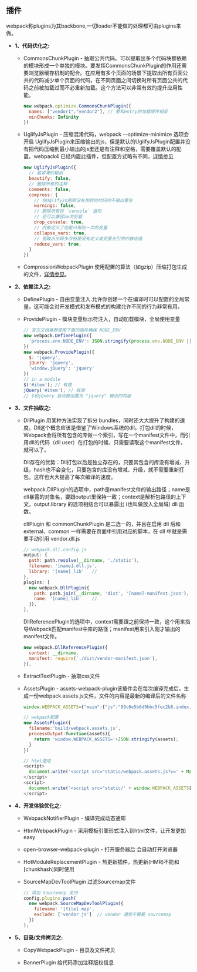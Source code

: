 ## 插件

  webpack称plugins为其backbone,一切loader不能做的处理都可由plugins来做。

* **1、代码优化之:**

  - CommonsChunkPlugin - 抽取公共代码。可以提取出多个代码块都依赖的模块形成一个单独的模块。要发挥CommonsChunkPlugin的作用还需要浏览器缓存机制的配合。在应用有多个页面的场景下提取出所有页面公共的代码减少单个页面的代码，在不同页面之间切换时所有页面公共的代码之前被加载过而不必重新加载。这个方法可以非常有效的提升应用性能。

    ```js
    new webpack.optimize.CommonsChunkPlugin({
      names: ["vendor1","vendor2"], // 要和entry的加载顺序相反
      minChunks: Infinity
    })
    ```

  - UglifyJsPlugin - 压缩混淆代码，webpack --optimize-minimize 选项会开启 UglifyJsPlugin来压缩输出的js，但是默认的UglifyJsPlugin配置并没有把代码压缩到最小输出的js里还是有注释和空格，需要覆盖默认的配置。webpack4 已经内置此插件，但配置方式略有不同，[详情参见](./example/webpack4.config)

    ```js
    new UglifyJsPlugin({
      // 最紧凑的输出
      beautify: false,
      // 删除所有的注释
      comments: false,
      compress: {
        // 在UglifyJs删除没有用到的代码时不输出警告  
        warnings: false,
        // 删除所有的 `console` 语句
        // 还可以兼容ie浏览器
        drop_console: true,
        // 内嵌定义了但是只用到一次的变量
        collapse_vars: true,
        // 提取出出现多次但是没有定义成变量去引用的静态值
        reduce_vars: true,
      }
    })
    ```

  - CompressionWebpackPlugin 使用配置的算法（如gzip）压缩打包生成的文件，[详情参见](https://webpack.js.org/plugins/compression-webpack-plugin)。

* **2、依赖注入之:**

  - DefinePlugin - 自由变量注入.允许你创建一个在编译时可以配置的全局常量。这可能会对开发模式和发布模式的构建允许不同的行为非常有用。

  - ProvidePlugin - 模块变量标示符注入，自动加载模块，全局使用变量

    ```js
    // 官方文档推荐使用下面的插件确保 NODE_ENV
    new webpack.DefinePlugin({
      'process.env.NODE_ENV': JSON.stringify(process.env.NODE_ENV || 'production')
    })
    new webpack.ProvidePlugin({
      $: 'jquery',
      jQuery: 'jquery',
      'window.jQuery': 'jquery'
    })
    // in a module
    $('#item'); // 有效
    jQuery('#item'); // 有效
    // $和jQuery 自动被设置为 "jquery" 输出的内容
    ```

* **3、文件抽取之:**

  - DllPlugin 用某种方法实现了拆分 bundles，同时还大大提升了构建的速度。Dll这个概念应该是借鉴了Windows系统的dll。打包dll的时候，Webpack会将所有包含的库做一个索引，写在一个manifest文件中，而引用dll的代码（dll user）在打包的时候，只需要读取这个manifest文件，就可以了。

    Dll存在的优势：Dll打包以后是独立存在的，只要其包含的库没有增减、升级，hash也不会变化，只要包含的库没有增减、升级，就不需要重新打包。这样也大大提高了每次编译的速度。

    webpack.DllPlugin的选项中，path是manifest文件的输出路径；name是dll暴露的对象名，要跟output里保持一致；context是解析包路径的上下文。output.library 的选项相结合可以暴露出 (也叫做放入全局域) dll 函数。

    dllPlugin 和 commonChunkPlugin 是二选一的，并且在启用 dll 后和 external、common 一样需要在页面中引用对应的脚本，在 dll 中就是需要手动引用 vendor.dll.js

    ```js
    // webpack.dll.config.js
    output: {
      path: path.resolve(__dirname, './static'),
      filename: '[name].dll.js',
      library: '[name]_lib'   //
    },
    plugins: [
      new webpack.DllPlugin({
        path: path.join(__dirname, 'dist', '[name]-manifest.json'),
        name: '[name]_lib'    //
      }),
    ],
    ```

    DllReferencePlugin的选项中，context需要跟之前保持一致，这个用来指导Webpack匹配manifest中库的路径；manifest用来引入刚才输出的manifest文件。

    ```js
    new webpack.DllReferencePlugin({
      context: __dirname,
      manifest: require('./dist/vendor-manifest.json'),
    }),
    ```

  - ExtractTextPlugin - 抽取css文件

  - AssetsPlugin - assets-webpack-plugin该插件会在每次编译完成后，生成一份webpack.assets.js文件，文件的内容是最新的编译后的文件名称

    ```js
    window.WEBPACK_ASSETS={"main":{"js":"89c6e5b6d9bbc5fec2b8.index.js"}}

    // webpack配置
    new AssetsPlugin({
      filename:'build/webpack.assets.js',
      processOutput:function(assets){
        return 'window.WEBPACK_ASSETS='+JSON.stringify(assets);
      }
    })

    // html使用
    <script>
      document.write('<script src="static/webpack.assets.js?v=' + Math.random() + '"><\/script>');
    </script>
    <script>
      document.write('<script src="static/' + window.WEBPACK_ASSETS['vendors'].js + '"><\/script>');
    </script>
    ```

* **4、开发体验优化之:**

  - WebpackNotifierPlugin - 编译完成动态通知

  - HtmlWebpackPlugin - 采用模板引擎形式注入到html文件，让开发更加easy

  - open-browser-webpack-plugin - 打开服务器后 会自动打开浏览器

  - HotModuleReplacementPlugin - 热更新插件，热更新(HMR)不能和[chunkhash]同时使用

  - SourceMapDevToolPlugin 过滤Sourcemap文件

    ```js
    // 添加 Sourcemap 支持
    config.plugins.push(
      new webpack.SourceMapDevToolPlugin({
        filename: '[file].map',
        exclude: ['vendor.js']  // vendor 通常不需要 sourcemap
      })
    );
    ```

* **5、目录/文件拷贝之:**

  - CopyWebpackPlugin - 目录及文件拷贝

  - BannerPlugin 给代码添加注释版权信息